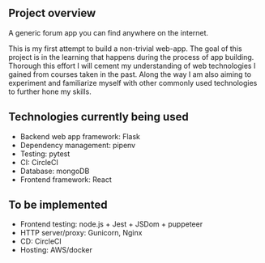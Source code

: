## Project overview
A generic forum app you can find anywhere on the internet.

This is my first attempt to build a non-trivial web-app.
The goal of this project is in the learning that happens during the process of app building. Thorough this effort I will cement my understanding of web technologies I gained from courses taken in the past. Along the way I am also aiming to experiment and familiarize myself with other commonly used technologies to further hone my skills.

## Technologies currently being used
- Backend web app framework: Flask
- Dependency management: pipenv
- Testing: pytest
- CI: CircleCI
- Database: mongoDB
- Frontend framework: React

## To be implemented
- Frontend testing: node.js + Jest + JSDom + puppeteer
- HTTP server/proxy: Gunicorn, Nginx
- CD: CircleCI
- Hosting: AWS/docker